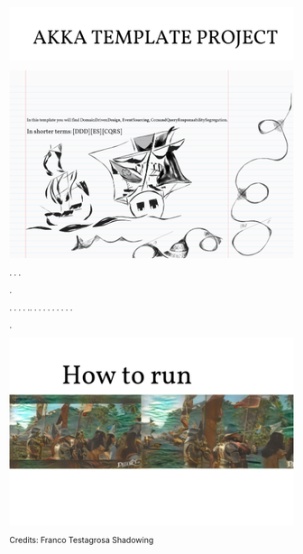 ![](https://github.com/miguelemosreverte/AkkaDDD/blob/master/title.png)


![](https://github.com/miguelemosreverte/AkkaDDD/blob/master/boar_crop_1_without_header.png)

.
.
.


.

.
.
.
.
..
.
.
.
.
.
.
.
.
.

.


![](https://github.com/miguelemosreverte/AkkaDDD/blob/master/fullHowToRun.png)

Credits:
Franco Testagrosa
Shadowing
